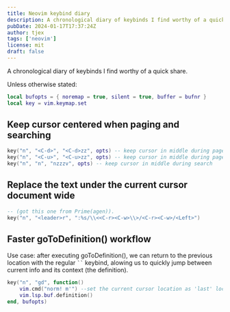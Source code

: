 ```yaml
---
title: Neovim keybind diary
description: A chronological diary of keybinds I find worthy of a quick share
pubDate: 2024-01-17T17:37:24Z
author: tjex
tags: ['neovim']
license: mit
draft: false
---
```


A chronological diary of keybinds I find worthy of a quick share.

Unless otherwise stated:

```lua
local bufopts = { noremap = true, silent = true, buffer = bufnr }
local key = vim.keymap.set

```

## Keep cursor centered when paging and searching

```lua
key("n", "<C-d>", "<C-d>zz", opts) -- keep cursor in middle during page down
key("n", "<C-u>", "<C-u>zz", opts) -- keep cursor in middle during page up
key("n", "n", "nzzzv", opts) -- keep cursor in middle during search

```

## Replace the text under the current cursor document wide

```lua
-- (got this one from Prime(agen)). 
key("n", "<leader>r", ":%s/\\<<C-r><C-w>\\>/<C-r><C-w>/<Left>")

```

## Faster goToDefinition() workflow

Use case: after executing goToDefinition(), we can return to the previous location 
with the regular ` `` ` keybind, alowing us to quickly jump between current info and its context (the definition).


```lua
key("n", "gd", function()
    vim.cmd("norm! m'") --set the current cursor location as 'last' location for easy jumping back
    vim.lsp.buf.definition()
end, bufopts)

```
